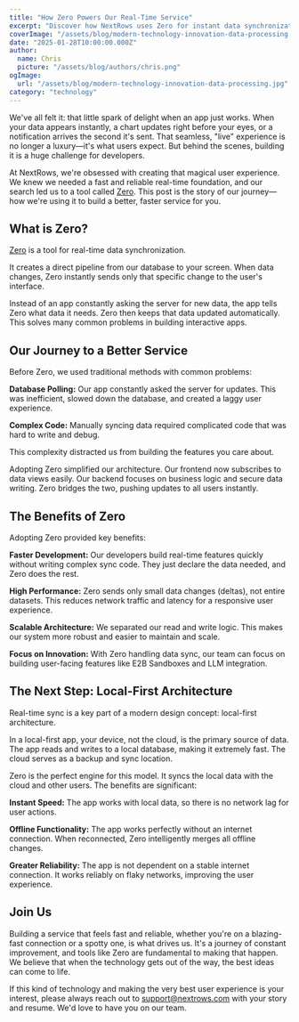 ```yaml
---
title: "How Zero Powers Our Real-Time Service"
excerpt: "Discover how NextRows uses Zero for instant data synchronization, creating a seamless real-time experience for our users. Learn about our journey to local-first architecture."
coverImage: "/assets/blog/modern-technology-innovation-data-processing.jpg"
date: "2025-01-28T10:00:00.000Z"
author:
  name: Chris
  picture: "/assets/blog/authors/chris.png"
ogImage:
  url: "/assets/blog/modern-technology-innovation-data-processing.jpg"
category: "technology"
---
```


We've all felt it: that little spark of delight when an app just works. When your data appears instantly, a chart updates right before your eyes, or a notification arrives the second it's sent. That seamless, "live" experience is no longer a luxury—it's what users expect. But behind the scenes, building it is a huge challenge for developers.

At NextRows, we're obsessed with creating that magical user experience. We knew we needed a fast and reliable real-time foundation, and our search led us to a tool called [Zero](https://zerosync.dev). This post is the story of our journey—how we're using it to build a better, faster service for you.

## What is Zero?

[Zero](https://zerosync.dev) is a tool for real-time data synchronization.

It creates a direct pipeline from our database to your screen. When data changes, Zero instantly sends only that specific change to the user's interface.

Instead of an app constantly asking the server for new data, the app tells Zero what data it needs. Zero then keeps that data updated automatically. This solves many common problems in building interactive apps.

## Our Journey to a Better Service

Before Zero, we used traditional methods with common problems:

**Database Polling:** Our app constantly asked the server for updates. This was inefficient, slowed down the database, and created a laggy user experience.

**Complex Code:** Manually syncing data required complicated code that was hard to write and debug.

This complexity distracted us from building the features you care about.

Adopting Zero simplified our architecture. Our frontend now subscribes to data views easily. Our backend focuses on business logic and secure data writing. Zero bridges the two, pushing updates to all users instantly.

## The Benefits of Zero

Adopting Zero provided key benefits:

**Faster Development:** Our developers build real-time features quickly without writing complex sync code. They just declare the data needed, and Zero does the rest.

**High Performance:** Zero sends only small data changes (deltas), not entire datasets. This reduces network traffic and latency for a responsive user experience.

**Scalable Architecture:** We separated our read and write logic. This makes our system more robust and easier to maintain and scale.

**Focus on Innovation:** With Zero handling data sync, our team can focus on building user-facing features like E2B Sandboxes and LLM integration.

## The Next Step: Local-First Architecture

Real-time sync is a key part of a modern design concept: local-first architecture.

In a local-first app, your device, not the cloud, is the primary source of data. The app reads and writes to a local database, making it extremely fast. The cloud serves as a backup and sync location.

Zero is the perfect engine for this model. It syncs the local data with the cloud and other users. The benefits are significant:

**Instant Speed:** The app works with local data, so there is no network lag for user actions.

**Offline Functionality:** The app works perfectly without an internet connection. When reconnected, Zero intelligently merges all offline changes.

**Greater Reliability:** The app is not dependent on a stable internet connection. It works reliably on flaky networks, improving the user experience.

## Join Us

Building a service that feels fast and reliable, whether you're on a blazing-fast connection or a spotty one, is what drives us. It's a journey of constant improvement, and tools like Zero are fundamental to making that happen. We believe that when the technology gets out of the way, the best ideas can come to life.

If this kind of technology and making the very best user experience is your interest, please always reach out to support@nextrows.com with your story and resume. We'd love to have you on our team.